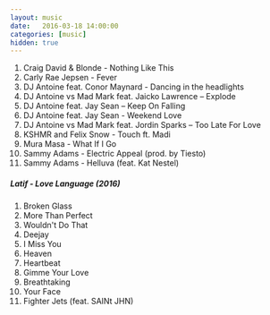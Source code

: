 ```yaml
---
layout: music
date:   2016-03-18 14:00:00
categories: [music]
hidden: true
---
```

1. Craig David & Blonde - Nothing Like This
2. Carly Rae Jepsen - Fever
3. DJ Antoine feat. Conor Maynard - Dancing in the headlights
4. DJ Antoine vs Mad Mark feat. Jaicko Lawrence – Explode
5. DJ Antoine feat. Jay Sean – Keep On Falling
6. DJ Antoine feat. Jay Sean - Weekend Love
7. DJ Antoine vs Mad Mark feat. Jordin Sparks – Too Late For Love
8. KSHMR and Felix Snow - Touch ft. Madi
9. Mura Masa - What If I Go
10. Sammy Adams - Electric Appeal (prod. by Tiesto)
11. Sammy Adams - Helluva (feat. Kat Nestel)

##### Latif - Love Language (2016)

1. Broken Glass
2. More Than Perfect
3. Wouldn't Do That
4. Deejay
5. I Miss You
6. Heaven
7. Heartbeat
8. Gimme Your Love
9. Breathtaking
10. Your Face
11. Fighter Jets (feat. SAINt JHN)